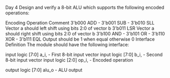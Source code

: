 Day 4
Design and verify a 8-bit ALU which supports the following encoded operations:

Encoding	Operation	Comment
3'b000	ADD	-
3'b001	SUB	-
3'b010	SLL	Vector a should left shift using bits 2:0 of vector b
3'b011	LSR	Vector a should right shift using bits 2:0 of vector b
3'b100	AND	-
3'b101	OR	-
3'b110	XOR	-
3'b111	EQL	Output should be 1 when equal otherwise 0
Interface Definition
The module should have the following interface:

input     logic [7:0]   a_i,  - First 8-bit input vector
input     logic [7:0]   b_i,  - Second 8-bit input vector
input     logic [2:0]   op_i, - Encoded operation

output    logic [7:0]   alu_o - ALU output
